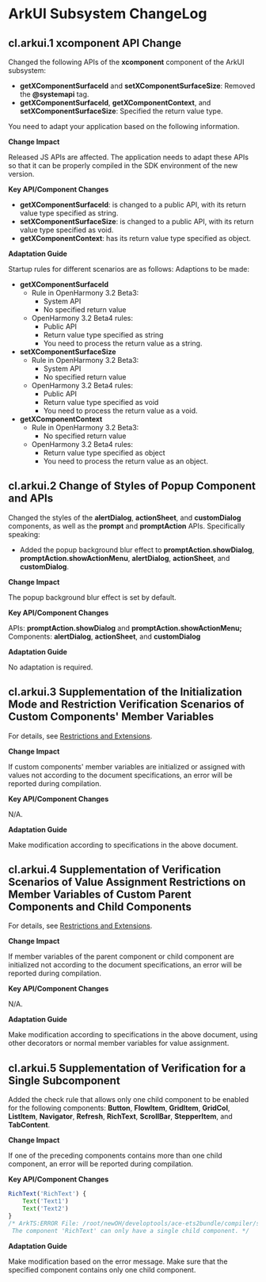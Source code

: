 # ArkUI Subsystem ChangeLog

## cl.arkui.1 xcomponent API Change

Changed the following APIs of the **xcomponent** component of the ArkUI subsystem:

 - **getXComponentSurfaceId** and **setXComponentSurfaceSize**: Removed the **@systemapi** tag.
 - **getXComponentSurfaceId**, **getXComponentContext**, and **setXComponentSurfaceSize**: Specified the return value type.

You need to adapt your application based on the following information.


**Change Impact**

Released JS APIs are affected. The application needs to adapt these APIs so that it can be properly compiled in the SDK environment of the new version.

**Key API/Component Changes**

 - **getXComponentSurfaceId**: is changed to a public API, with its return value type specified as string.
 - **setXComponentSurfaceSize**: is changed to a public API, with its return value type specified as void.
 - **getXComponentContext**: has its return value type specified as object.

**Adaptation Guide**

Startup rules for different scenarios are as follows:
Adaptions to be made:

  - **getXComponentSurfaceId**
    - Rule in OpenHarmony 3.2 Beta3:
      - System API
      - No specified return value
    - OpenHarmony 3.2 Beta4 rules:
      - Public API
      - Return value type specified as string
      - You need to process the return value as a string.
  - **setXComponentSurfaceSize**
    - Rule in OpenHarmony 3.2 Beta3:
      - System API
      - No specified return value
    - OpenHarmony 3.2 Beta4 rules:
      - Public API
      - Return value type specified as void
      - You need to process the return value as a void.
  - **getXComponentContext**
    - Rule in OpenHarmony 3.2 Beta3:
      - No specified return value
    - OpenHarmony 3.2 Beta4 rules:
      - Return value type specified as object
      - You need to process the return value as an object.
        
## cl.arkui.2 Change of Styles of Popup Component and APIs

Changed the styles of the **alertDialog**, **actionSheet**, and **customDialog** components, as well as the **prompt** and **promptAction** APIs. Specifically speaking:

 - Added the popup background blur effect to **promptAction.showDialog**, **promptAction.showActionMenu**, **alertDialog**, **actionSheet**, and **customDialog**.

**Change Impact**

The popup background blur effect is set by default.

**Key API/Component Changes**

APIs: **promptAction.showDialog** and **promptAction.showActionMenu;**
Components: **alertDialog**, **actionSheet**, and **customDialog**

**Adaptation Guide**

No adaptation is required.

## cl.arkui.3 Supplementation of the Initialization Mode and Restriction Verification Scenarios of Custom Components' Member Variables

For details, see [Restrictions and Extensions](https://gitee.com/openharmony/docs/blob/master/en/application-dev/quick-start/arkts-restrictions-and-extensions.md).


**Change Impact**

If custom components' member variables are initialized or assigned with values not according to the document specifications, an error will be reported during compilation.

**Key API/Component Changes**

N/A.

**Adaptation Guide**

Make modification according to specifications in the above document.

## cl.arkui.4 Supplementation of Verification Scenarios of Value Assignment Restrictions on Member Variables of Custom Parent Components and Child Components

For details, see [Restrictions and Extensions](../../../application-dev/quick-start/arkts-restrictions-and-extensions.md).


**Change Impact**

If member variables of the parent component or child component are initialized not according to the document specifications, an error will be reported during compilation.

**Key API/Component Changes**

N/A.

**Adaptation Guide**

Make modification according to specifications in the above document, using other decorators or normal member variables for value assignment.

## cl.arkui.5 Supplementation of Verification for a Single Subcomponent

Added the check rule that allows only one child component to be enabled for the following components: **Button**, **FlowItem**, **GridItem**, **GridCol**, **ListItem**, **Navigator**, **Refresh**, **RichText**, **ScrollBar**, **StepperItem**, and **TabContent**.


**Change Impact**

If one of the preceding components contains more than one child component, an error will be reported during compilation.

**Key API/Component Changes**

```js
RichText('RichText') {
    Text('Text1')
    Text('Text2')
}
/* ArkTS:ERROR File: /root/newOH/developtools/ace-ets2bundle/compiler/sample/pages/home.ets:25:7
 The component 'RichText' can only have a single child component. */
```

**Adaptation Guide**

Make modification based on the error message. Make sure that the specified component contains only one child component.
